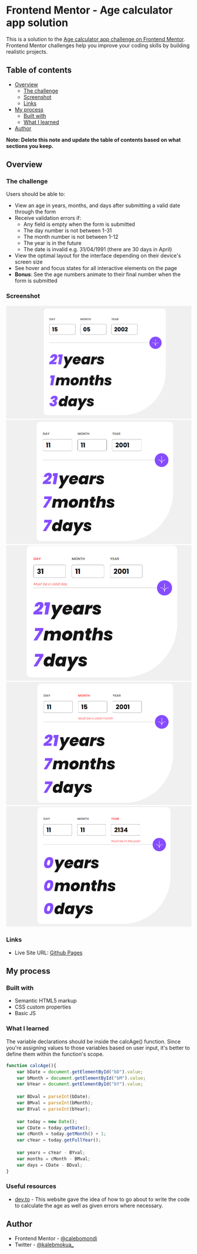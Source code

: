 # Frontend Mentor - Age calculator app solution

This is a solution to the [Age calculator app challenge on Frontend Mentor](https://www.frontendmentor.io/challenges/age-calculator-app-dF9DFFpj-Q). Frontend Mentor challenges help you improve your coding skills by building realistic projects. 

## Table of contents

- [Overview](#overview)
  - [The challenge](#the-challenge)
  - [Screenshot](#screenshot)
  - [Links](#links)
- [My process](#my-process)
  - [Built with](#built-with)
  - [What I learned](#what-i-learned)
- [Author](#author)

**Note: Delete this note and update the table of contents based on what sections you keep.**

## Overview

### The challenge

Users should be able to:

- View an age in years, months, and days after submitting a valid date through the form
- Receive validation errors if:
  - Any field is empty when the form is submitted
  - The day number is not between 1-31
  - The month number is not between 1-12
  - The year is in the future
  - The date is invalid e.g. 31/04/1991 (there are 30 days in April)
- View the optimal layout for the interface depending on their device's screen size
- See hover and focus states for all interactive elements on the page
- **Bonus**: See the age numbers animate to their final number when the form is submitted

### Screenshot

![images](./screenshots/ageCalc.png)
![images](./screenshots/ageCalc2.png)
![images](./screenshots/ac_err_date.png)
![images](./screenshots/ac_err_month.png)
![images](./screenshots/ac_err_year.png)


### Links

- Live Site URL: [Github Pages](https://calebomondi.github.io/age-calculator/)

## My process

### Built with

- Semantic HTML5 markup
- CSS custom properties
- Basic JS

### What I learned

 The variable declarations should be inside the calcAge() function. Since you're assigning values to those variables based on user input, it's better to define them within the function's scope. 

```js
function calcAge(){
    var bDate = document.getElementById("bD").value;
    var bMonth = document.getElementById("bM").value;
    var bYear = document.getElementById("bY").value;

    var BDval = parseInt(bDate);
    var BMval = parseInt(bMonth);
    var BYval = parseInt(bYear);

    var today = new Date();
    var CDate = today.getDate();
    var cMonth = today.getMonth() + 1;
    var cYear = today.getFullYear();

    var years = cYear - BYval;
    var months = cMonth - BMval;
    var days = CDate - BDval;
}
```

### Useful resources

- [dev.to](https://dev.to/code_mystery/javascript-age-calculator-calculate-age-from-date-of-birth-o9b) - This website gave the idea of how to go about to write the code to calculate the age as well as given errors where necessary.

## Author

- Frontend Mentor - [@calebomondi](https://www.frontendmentor.io/profile/calebomondi)
- Twitter - [@kalebmokua_](https://www.twitter.com/kalebmokua_)


